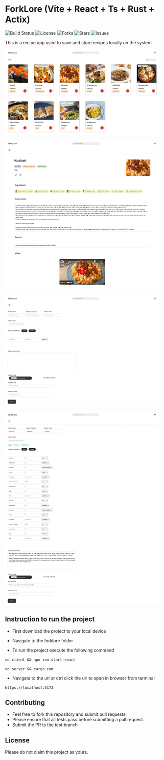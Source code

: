 # ForkLore (Vite + React + Ts + Rust + Actix)

![Build Status](https://img.shields.io/github/actions/workflow/status/NithinV404/forklore/build.yml?branch=main)
![License](https://img.shields.io/github/license/NIthinV404/forklore)
![Forks](https://img.shields.io/github/forks/NithinV404/forklore)
![Stars](https://img.shields.io/github/stars/NithinV404/forklore)
![Issues](https://img.shields.io/github/issues/NithinV404/forklore)

This is a recipe app used to save and store recipes locally on the system

![Example Image 1](./images/screenshots/photo_1.png)

![Example Image 2](./images/screenshots/photo_2.png)

![Example Image 3](./images/screenshots/photo_3.png)

![Example Image 4](./images/screenshots/photo_4.png)

## Instruction to run the project

- First download the project to your local device

- Navigate to the forklore folder

- To run the project execute the following command

```
cd client && npm run start-react
```

```
cd server && cargo run
```

- Navigate to the url or ctrl click the url to open in browser from terminal

```
https://localhost:5173
```

## Contributing

- Feel free to fork this repository and submit pull requests.
- Please ensure that all tests pass before submitting a pull request.
- Submit the PR to the test branch

## License

Please do not claim this project as yours.
